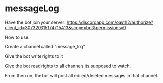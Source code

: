 # messageLog

Have the bot join your server: https://discordapp.com/oauth2/authorize?client_id=307320315174715413&scope=bot&permissions=0

How to use:

Create a channel called "message_log"

Give the bot write rights to it

Give the bot read rights to all channels its supposed to watch.

From then on, the bot will post all edited/deleted messages in that channel.
